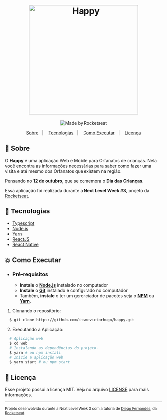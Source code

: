 <h1 align="center">
    <img src="https://i.ibb.co/kcpbsCG/happy-banner.png" width="350px" alt="Happy"/>
</h1>

<p align="center">
  <img alt="Made by Rocketseat" src="https://img.shields.io/badge/made%20by-Rocketseat-%237519C1?style=flat-square"><br/>
<p align="center">
  <a href="#bookmark-sobre">Sobre</a>&nbsp;&nbsp;&nbsp;|&nbsp;&nbsp;&nbsp;
  <a href="#rocket-tecnologias">Tecnologias</a>&nbsp;&nbsp;&nbsp;|&nbsp;&nbsp;&nbsp;
  <a href="#boom-como-executar">Como Executar</a>&nbsp;&nbsp;&nbsp;|&nbsp;&nbsp;&nbsp;
  <a href="#memo-licença">Licença</a>
</p>

<!-- 
<p align="center">
  <img alt="design do projeto" width="650px" src="#" />
<p>
-->

## :bookmark: Sobre

O **Happy** é uma aplicação Web e Mobile para Orfanatos de crianças. Nela você encontra as informações necessárias para saber como fazer uma visita e até mesmo dos Orfanatos que existem na região.
  
Pensando no **12 de outubro**, que se comemora o **Dia das Crianças**.
  
Essa aplicação foi realizada durante a **Next Level Week #3**, projeto da [Rocketseat](https://rocketseat.com.br/).

## :rocket: Tecnologias

-  [Typescript](https://www.typescriptlang.org/)
-  [Node.js](https://nodejs.org/en/)
-  [Yarn](https://yarnpkg.com/)
-  [ReactJS](https://reactjs.org/)
-  [React Native](http://facebook.github.io/react-native/)

## :boom: Como Executar

- ### **Pré-requisitos**

  - **Instale** o **[Node.js](https://nodejs.org/en/)** instalado no computador
  - **Instale** o **[Git](https://git-scm.com/)** instalado e configurado no computador
  - Também, **instale** o  ter um gerenciador de pacotes seja o **[NPM](https://www.npmjs.com/)** ou **[Yarn](https://yarnpkg.com/)**.

1. Clonando o repositório:

```sh
  $ git clone https://github.com/itsmevictorhugo/happy.git
```

2. Executando a Aplicação:

```sh
  # Aplicação web
  $ cd web
  # Instalando as dependências do projeto.
  $ yarn # ou npm install
  # Inicie a aplicação web
  $ yarn start # ou npm start
```


## :memo: Licença

Esse projeto possui a licença MIT. Veja no arquivo [LICENSE](LICENSE.md) para mais informações.

---
<sup>Projeto desenvolvido durante a Next Level Week 3 com a tutoria de [Diego Fernandes](https://github.com/diego3g), da [Rocketseat](rocketseat.com.br).</sup>
